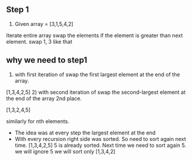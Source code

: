 Step 1
----------------------
1) Given array = [3,1,5,4,2]

Iterate entire array swap the elements if the element is greater than next element.
swap 1, 3 like that

why we need to step1
--------------------------
1) with first iteration of swap the first largest element at the end of the array.

[1,3,4,2,5]
2) with second iteration of swap the second-largest element at the end of the array 2nd
place.

[1,3,2,4,5]

similarly for nth elements.

* The idea was at every step the largest element at the end
* With every recursion right side was sorted. So need to sort again next time.
[1,3,4,2,5] 5 is already sorted. Next time we need to sort again 5. we will ignore 5 we will
sort only [1,3,4,2]